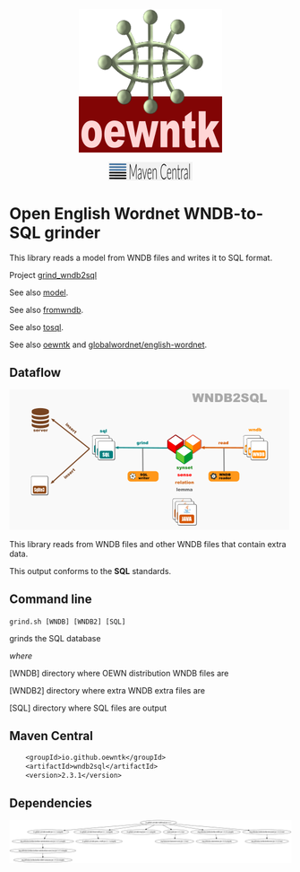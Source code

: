 <p align="center">
<img width="256" height="256" src="images/oewntk.png" alt="OEWNTK">
</p>
<p align="center">
<img width="150" src="images/mavencentral.png" alt="MavenCentral">
</p>

# Open English Wordnet WNDB-to-SQL grinder

This library reads a model from WNDB files and writes it to SQL format.

Project [grind_wndb2sql](https://github.com/oewntk/grind_wndb2sql)

See also [model](https://github.com/oewntk/model/blob/master/README.md).

See also [fromwndb](https://github.com/oewntk/fromwndb/blob/master/README.md).

See also [tosql](https://github.com/oewntk/tosql/blob/master/README.md).

See also [oewntk](https://github.com/oewntk)
and [globalwordnet/english-wordnet](https://github.com/globalwordnet/english-wordnet).

## Dataflow

![Dataflow](images/dataflow_wndb2sql.png  "Dataflow")

This library reads from WNDB files and other WNDB files that contain extra data.

This output conforms to the **SQL** standards.

## Command line

`grind.sh [WNDB] [WNDB2] [SQL]`

grinds the SQL database

*where*

[WNDB] directory where OEWN distribution WNDB files are

[WNDB2] directory where extra WNDB extra files are

[SQL] directory where SQL files are output

## Maven Central

		<groupId>io.github.oewntk</groupId>
		<artifactId>wndb2sql</artifactId>
		<version>2.3.1</version>

## Dependencies

![Dependencies](images/grind-wndb2sql.png  "Dataflow")
